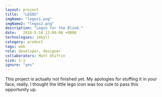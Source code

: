 ```yaml
---
layout: project
title:  "LEGOS"
imgName: "legos1.png"
imgName2: "legos2.png"
description: "Legos for the Blind."
date:   2016-5-14 12:00:00 +0800
technologies: Jekyll
category: product
tags: web
role: developer, designer
collaborators: Matt Shifrin
size: 1-1
ignore: "yes"
---
```

This project is actually not finished yet. My apologies for stuffing it in your face, really. I thought the little lego icon was too cute to pass this opportunity up.
